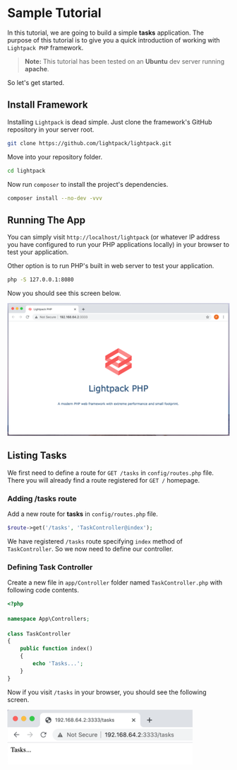 # Sample Tutorial

In this tutorial, we are going to build a simple **tasks** application. The purpose of this
tutorial is to give you a quick introduction of working with `Lightpack PHP` framework.

> **Note:** This tutorial has been tested on an **Ubuntu** dev server running **apache**.

So let's get started.

## Install Framework

Installing `Lightpack` is dead simple. Just clone the framework's GitHub repository in your
server root.

```bash
git clone https://github.com/lightpack/lightpack.git
```

Move into your repository folder.

```bash
cd lightpack
```

Now run `composer` to install the project's dependencies.

```bash
composer install --no-dev -vvv
```            

## Running The App

You can simply visit `http://localhost/lightpack` (or whatever IP address you have configured to run your PHP applications locally) in your browser to test your application. 

Other option is to run PHP's built in web server to test your application.

```bash
php -S 127.0.0.1:8080
```

Now you should see this screen below.

<img src="_media/tutorial/screen-1.png">

## Listing Tasks

We first need to define a route for `GET /tasks` in `config/routes.php` file. There you will already find a route registered for `GET /` homepage. 

### Adding /tasks route

Add a new route for **tasks** in `config/routes.php` file.

```php
$route->get('/tasks', 'TaskController@index');
```

We have registered `/tasks` route specifying `index` method of `TaskController`. So we now need to define our controller.

### Defining Task Controller

Create a new file in `app/Controller` folder named `TaskController.php` with following code contents. 

```php
<?php

namespace App\Controllers;

class TaskController
{
    public function index()
    {
        echo 'Tasks...';
    }
}
```

Now if you visit `/tasks` in your browser, you should see the following screen.

<img src="_media/tutorial/screen-2.png" style="width: 420px">